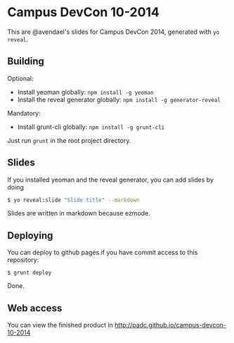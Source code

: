 # Campus DevCon 10-2014

This are @avendael's slides for Campus DevCon 2014, generated with `yo reveal`.

## Building

Optional:

* Install yeoman globally: `npm install -g yeoman`
* Install the reveal generator globally: `npm install -g generator-reveal`

Mandatory:

* Install grunt-cli globally: `npm install -g grunt-cli`

Just run `grunt` in the root project directory.

## Slides

If you installed yeoman and the reveal generator, you can add slides by doing

```zsh
$ yo reveal:slide "Slide title" --markdown
```

Slides are written in markdown because ezmode.

## Deploying

You can deploy to github pages if you have commit access to this repository:

```shell
$ grunt deploy
```

Done.

## Web access

You can view the finished product in http://padc.github.io/campus-devcon-10-2014
